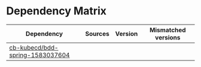 # Dependency Matrix

Dependency | Sources | Version | Mismatched versions
---------- | ------- | ------- | -------------------
[cb-kubecd/bdd-spring-1583037604](https://github.com/cb-kubecd/bdd-spring-1583037604.git) |  | []() | 
